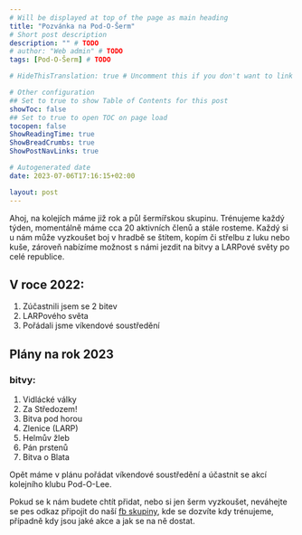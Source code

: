 ```yaml
---
# Will be displayed at top of the page as main heading
title: "Pozvánka na Pod-O-Šerm"
# Short post description
description: "" # TODO
# author: "Web admin" # TODO
tags: [Pod-O-Šerm] # TODO

# HideThisTranslation: true # Uncomment this if you don't want to link this translation of page in translations

# Other configuration
## Set to true to show Table of Contents for this post
showToc: false
## Set to true to open TOC on page load
tocopen: false
ShowReadingTime: true
ShowBreadCrumbs: true
ShowPostNavLinks: true

# Autogenerated date
date: 2023-07-06T17:16:15+02:00

layout: post
---
```


Ahoj, na kolejích máme již rok a půl šermířskou skupinu. Trénujeme každý týden, momentálně máme cca 20 aktivních členů a stále rosteme. Každý si u nám může vyzkoušet boj v hradbě se štítem, kopím či střelbu z luku nebo kuše, zároveň nabízíme možnost s námi jezdit na bitvy a LARPové světy po celé republice.

## V roce 2022:
1. Zúčastnili jsem se 2 bitev
2. LARPového světa
3. Pořádali jsme víkendové soustředění

## Plány na rok 2023
### bitvy:
1. Vidlácké války
2. Za Středozem!
3. Bitva pod horou
4. Zlenice (LARP)
5. Helmův žleb
6. Pán prstenů
7. Bitva o Blata

Opět máme v plánu pořádat víkendové soustředění a účastnit se akcí kolejního klubu Pod-O-Lee.

Pokud se k nám budete chtít přidat, nebo si jen šerm vyzkoušet, neváhejte se pes odkaz připojit do naší [fb skupiny](https://www.facebook.com/groups/993731364773111/), kde se dozvíte kdy trénujeme, případně kdy jsou jaké akce a jak se na ně dostat.
